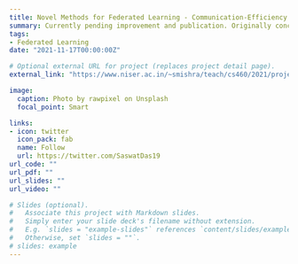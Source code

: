 ```yaml
---
title: Novel Methods for Federated Learning - Communication-Efficiency and Decentralisation
summary: Currently pending improvement and publication. Originally conceived as part of a course project for CS460 - Machine Learning (Fall, 2021) at NISER.
tags:
- Federated Learning
date: "2021-11-17T00:00:00Z"

# Optional external URL for project (replaces project detail page).
external_link: "https://www.niser.ac.in/~smishra/teach/cs460/2021/project/21cs460_group01/"

image:
  caption: Photo by rawpixel on Unsplash
  focal_point: Smart

links:
- icon: twitter
  icon_pack: fab
  name: Follow
  url: https://twitter.com/SaswatDas19
url_code: ""
url_pdf: ""
url_slides: ""
url_video: ""

# Slides (optional).
#   Associate this project with Markdown slides.
#   Simply enter your slide deck's filename without extension.
#   E.g. `slides = "example-slides"` references `content/slides/example-slides.md`.
#   Otherwise, set `slides = ""`.
# slides: example
---
```

